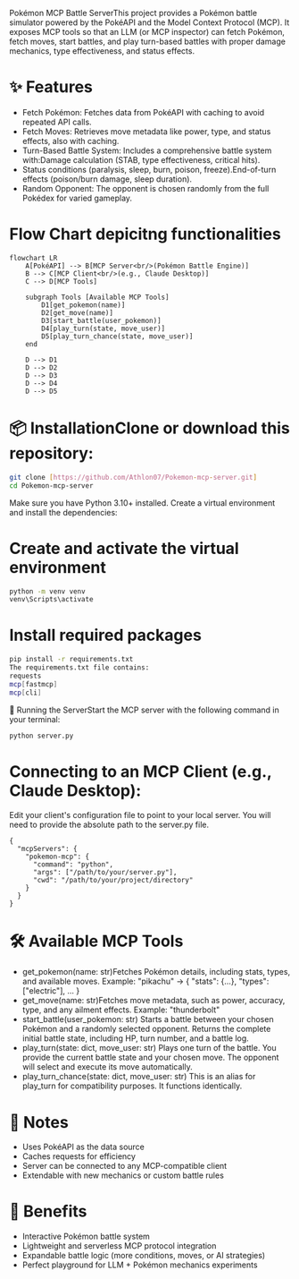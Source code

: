 Pokémon MCP Battle ServerThis project provides a Pokémon battle simulator powered by the PokéAPI and the Model Context Protocol (MCP). It exposes MCP tools so that an LLM (or MCP inspector) can fetch Pokémon, fetch moves, start battles, and play turn-based battles with proper damage mechanics, type effectiveness, and status effects.

 # ✨ Features
  - Fetch Pokémon: Fetches data from PokéAPI with caching to avoid repeated API calls.
  - Fetch Moves: Retrieves move metadata like power, type, and status effects, also with caching.
  - Turn-Based Battle System: Includes a comprehensive battle system with:Damage calculation (STAB, type effectiveness, critical hits).
  - Status conditions (paralysis, sleep, burn, poison, freeze).End-of-turn effects (poison/burn damage, sleep duration).
  - Random Opponent: The opponent is chosen randomly from the full Pokédex for varied gameplay.

# Flow Chart depicitng functionalities
```mermaid
flowchart LR
    A[PokéAPI] --> B[MCP Server<br/>(Pokémon Battle Engine)]
    B --> C[MCP Client<br/>(e.g., Claude Desktop)]
    C --> D[MCP Tools]

    subgraph Tools [Available MCP Tools]
        D1[get_pokemon(name)]
        D2[get_move(name)]
        D3[start_battle(user_pokemon)]
        D4[play_turn(state, move_user)]
        D5[play_turn_chance(state, move_user)]
    end

    D --> D1
    D --> D2
    D --> D3
    D --> D4
    D --> D5
```

# 📦 InstallationClone or download this repository:
```bash
git clone [https://github.com/Athlon07/Pokemon-mcp-server.git]
cd Pokemon-mcp-server
```
Make sure you have Python 3.10+ installed.
Create a virtual environment and install the dependencies:

# Create and activate the virtual environment
```bash
python -m venv venv
venv\Scripts\activate
```
# Install required packages
```bash
pip install -r requirements.txt
The requirements.txt file contains:
requests
mcp[fastmcp]
mcp[cli]
```
🚀 Running the ServerStart the MCP server with the following command in your terminal:
```bash
python server.py
```
# Connecting to an MCP Client (e.g., Claude Desktop):
Edit your client's configuration file to point to your local server. You will need to provide the absolute path to the server.py file.

```claude_desktop_config.json:
{
  "mcpServers": {
    "pokemon-mcp": {
      "command": "python",
      "args": ["/path/to/your/server.py"],
      "cwd": "/path/to/your/project/directory"
    }
  }
}
```

# 🛠️ Available MCP Tools
  - get_pokemon(name: str)Fetches Pokémon details, including stats, types, and available moves.
  Example: "pikachu" → { "stats": {...}, "types": ["electric"], ... }
  - get_move(name: str)Fetches move metadata, such as power, accuracy, type, and any ailment effects.
  Example: "thunderbolt"
  - start_battle(user_pokemon: str)
  Starts a battle between your chosen Pokémon and a randomly selected opponent. Returns the complete initial battle state, including HP, turn number, and a battle log.
  - play_turn(state: dict, move_user: str)
  Plays one turn of the battle. You provide the current battle state and your chosen move. The opponent will select and execute its move automatically.
  - play_turn_chance(state: dict, move_user: str)
  This is an alias for play_turn for compatibility purposes. It functions identically.

# 📝 Notes

 - Uses PokéAPI as the data source
 - Caches requests for efficiency
 - Server can be connected to any MCP-compatible client
 - Extendable with new mechanics or custom battle rules

# 🌟 Benefits

 - Interactive Pokémon battle system
 - Lightweight and serverless MCP protocol integration
 - Expandable battle logic (more conditions, moves, or AI strategies)
 - Perfect playground for LLM + Pokémon mechanics experiments
